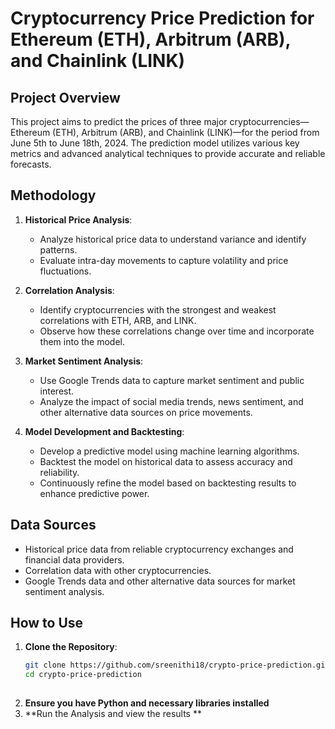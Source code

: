 # Cryptocurrency Price Prediction for Ethereum (ETH), Arbitrum (ARB), and Chainlink (LINK)

## Project Overview

This project aims to predict the prices of three major cryptocurrencies—Ethereum (ETH), Arbitrum (ARB), and Chainlink (LINK)—for the period from June 5th to June 18th, 2024. The prediction model utilizes various key metrics and advanced analytical techniques to provide accurate and reliable forecasts.

## Methodology

1. **Historical Price Analysis**:
   - Analyze historical price data to understand variance and identify patterns.
   - Evaluate intra-day movements to capture volatility and price fluctuations.

2. **Correlation Analysis**:
   - Identify cryptocurrencies with the strongest and weakest correlations with ETH, ARB, and LINK.
   - Observe how these correlations change over time and incorporate them into the model.

3. **Market Sentiment Analysis**:
   - Use Google Trends data to capture market sentiment and public interest.
   - Analyze the impact of social media trends, news sentiment, and other alternative data sources on price movements.

4. **Model Development and Backtesting**:
   - Develop a predictive model using machine learning algorithms.
   - Backtest the model on historical data to assess accuracy and reliability.
   - Continuously refine the model based on backtesting results to enhance predictive power.

## Data Sources

- Historical price data from reliable cryptocurrency exchanges and financial data providers.
- Correlation data with other cryptocurrencies.
- Google Trends data and other alternative data sources for market sentiment analysis.

## How to Use

1. **Clone the Repository**:
   ```bash
   git clone https://github.com/sreenithi18/crypto-price-prediction.git
   cd crypto-price-prediction
  
2. **Ensure you have Python and necessary libraries installed**
3.  **Run the Analysis and view the results **

